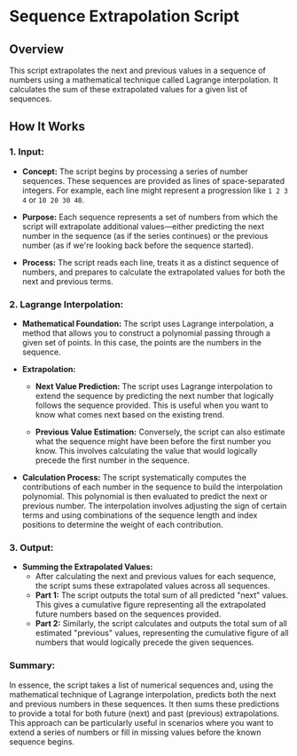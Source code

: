 # Sequence Extrapolation Script

## Overview

This script extrapolates the next and previous values in a sequence of numbers using a mathematical technique called Lagrange interpolation. It calculates the sum of these extrapolated values for a given list of sequences.

## How It Works

### 1. **Input:**

- **Concept:** The script begins by processing a series of number sequences. These sequences are provided as lines of space-separated integers. For example, each line might represent a progression like `1 2 3 4` or `10 20 30 40`.
  
- **Purpose:** Each sequence represents a set of numbers from which the script will extrapolate additional values—either predicting the next number in the sequence (as if the series continues) or the previous number (as if we're looking back before the sequence started).

- **Process:** The script reads each line, treats it as a distinct sequence of numbers, and prepares to calculate the extrapolated values for both the next and previous terms.

### 2. **Lagrange Interpolation:**

- **Mathematical Foundation:** The script uses Lagrange interpolation, a method that allows you to construct a polynomial passing through a given set of points. In this case, the points are the numbers in the sequence.

- **Extrapolation:**
  - **Next Value Prediction:** The script uses Lagrange interpolation to extend the sequence by predicting the next number that logically follows the sequence provided. This is useful when you want to know what comes next based on the existing trend.
  
  - **Previous Value Estimation:** Conversely, the script can also estimate what the sequence might have been before the first number you know. This involves calculating the value that would logically precede the first number in the sequence.

- **Calculation Process:** The script systematically computes the contributions of each number in the sequence to build the interpolation polynomial. This polynomial is then evaluated to predict the next or previous number. The interpolation involves adjusting the sign of certain terms and using combinations of the sequence length and index positions to determine the weight of each contribution.

### 3. **Output:**

- **Summing the Extrapolated Values:**
  - After calculating the next and previous values for each sequence, the script sums these extrapolated values across all sequences.
  - **Part 1:** The script outputs the total sum of all predicted "next" values. This gives a cumulative figure representing all the extrapolated future numbers based on the sequences provided.
  - **Part 2:** Similarly, the script calculates and outputs the total sum of all estimated "previous" values, representing the cumulative figure of all numbers that would logically precede the given sequences.

### Summary:

In essence, the script takes a list of numerical sequences and, using the mathematical technique of Lagrange interpolation, predicts both the next and previous numbers in these sequences. It then sums these predictions to provide a total for both future (next) and past (previous) extrapolations. This approach can be particularly useful in scenarios where you want to extend a series of numbers or fill in missing values before the known sequence begins.



